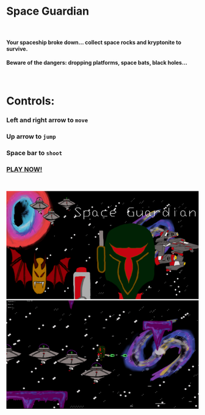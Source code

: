 # **Space Guardian**
&nbsp;
#### Your spaceship broke down... collect space rocks and kryptonite to survive.
#### Beware of the dangers: dropping platforms, space bats, black holes...
&nbsp;  
# Controls:
### **Left** and **right arrow** to ```move```
### **Up arrow** to ```jump```
### **Space bar** to ```shoot```
### [PLAY NOW!](https://leongrund.github.io/PlatformController/)
&nbsp;

![Space Guardian](space-guardian-start-screen.jpeg)
![pl](space-guardian-play.jpeg)
